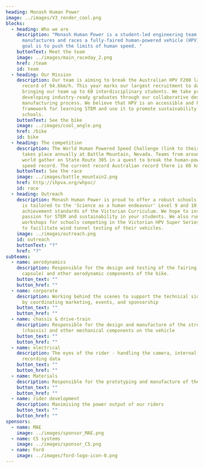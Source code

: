 ```yaml
---
heading: Monash Human Power
image: ../images/V3_render_cool.png
blocks:
  - heading: Who we are
    description: "Monash Human Power is a student-led engineering team that designs,
      manufactures and races a fully-faired human-powered vehicle (HPV). Our
      goal is to push the limits of human speed. "
    buttonText: Meet the team
    image: ../images/main_raceday_2.png
    href: /team
    id: team
  - heading: Our Mission
    description: Our team is aiming to break the Australian HPV F200 land speed
      record of 94.6km/h. This year marks our largest recruitment to date,
      bringing our team up to 60 interdisciplinary students. We take pride in
      developing industry-ready graduates through our collaborative design and
      manufacturing process. We believe that HPV is an accessible and hands-on
      framework for learning STEM and use it to promote sustainability in
      schools.
    buttonText: See the bike
    image: ../images/cool_angle.png
    href: /bike
    id: bike
  - heading: The competition
    description: The World Human Powered Speed Challenge (link to their website)
      takes place annually at Battle Mountain, Nevada. Teams from around the
      world gather on State Route 305 in a quest to break the human-powered land
      speed record. The current record Australian record there is 80 km/h.
    buttonText: See the race
    image: ../images/battle_mountain2.png
    href: http://ihpva.org/whpsc/
    id: race
  - heading: Outreach
    description: Monash Human Power is proud to offer a robust schools program that
      is tailored to the 'Science as a human endeavour' Level 9 and 10 Science
      achievement standards of the Victorian Curriculum. We hope to inspire a
      passion for STEM and sustainability in your students. We also run
      workshops for schools competing in the Victorian HPV Super Series and help
      to facilitate wind tunnel testing of their vehicles.
    image: ../images/outreach.png
    id: outreach
    buttonText: "?"
    href: "?"
subteams:
  - name: aerodynamics
    description: Responsible for the design and testing of the fairing (outter
      capsule) and other aerodynamic components of the bike.
    button_text: ""
    button_href: ""
  - name: corporate
    description: Working behind the scenes to support the technical side of the team
      by coordinating marketing, events, and sponsorship
    button_text: ""
    button_href: ""
  - name: chassis & drive-train
    description: Responsible for the design and manufacture of the structural frame
      (chassis) and other mechanical components on the vehicle
    button_text: ""
    button_href: ""
  - name: electrical
    description: The eyes of the rider - handling the camera, internal display, and
      recording data
    button_text: ""
    button_href: ""
  - name: Materials
    description: Responsible for the prototyping and manufacture of the fairing of our bike.
    button_text: ""
    button_href: ""
  - name: rider development
    description: Maximising the power output of our riders
    button_text: ""
    button_href: ""
sponsors:
  - name: MAE
    image: ../images/sponsor_MAE.png
  - name: C5 systems
    image: ../images/sponsor_C5.png
  - name: Ford
    image: ../images/ford-logo-icon-0.png
---
```

